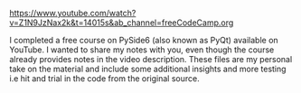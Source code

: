 https://www.youtube.com/watch?v=Z1N9JzNax2k&t=14015s&ab_channel=freeCodeCamp.org

I completed a free course on PySide6 (also known as PyQt) available on YouTube.
I wanted to share my notes with you, even though the course already provides notes in the video description. 
These files are my personal take on the material and include some additional insights and more testing i.e hit and trial in the code from the original source.
